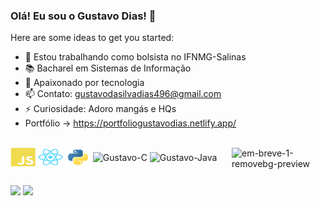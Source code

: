 ### Olá! Eu sou o Gustavo Dias! 👋

Here are some ideas to get you started:

- 🔭 Estou trabalhando como bolsista no IFNMG-Salinas
- 📚 Bacharel em Sistemas de Informação
- 🌱 Apaixonado por tecnologia
- 📫 Contato: gustavodasilvadias496@gmail.com
- ⚡ Curiosidade: Adoro mangás e HQs
- Portfólio -> https://portfoliogustavodias.netlify.app/

<div style="display: inline_block"><br>
  <img align="center" alt="Gustavo-Js" height="30" width="40" src="https://raw.githubusercontent.com/devicons/devicon/master/icons/javascript/javascript-plain.svg">
  <img align="center" alt="Gustavo-React" height="30" width="40" src="https://raw.githubusercontent.com/devicons/devicon/master/icons/react/react-original.svg">
  <img align="center" alt="Gustavo-Python" height="30" width="40" src="https://raw.githubusercontent.com/devicons/devicon/master/icons/python/python-original.svg">
  <img align="center" alt="Gustavo-C" height="30" width="40"
  src="https://cdn.jsdelivr.net/gh/devicons/devicon/icons/c/c-original.svg">
  <img align="center" alt="Gustavo-Java" height="30" width="40" src="https://cdn.jsdelivr.net/gh/devicons/devicon/icons/java/java-original.svg" />
  <a href="https://imgbb.com/"><img src="https://i.ibb.co/HFc0Sgt/em-breve-1-removebg-preview.png" alt="em-breve-1-removebg-preview" border="0" height="150" width="150" align="right"></a>
</div>

##

<div>
  <a href = "mailto:gustavodasilvadias496@gmail.com"><img src="https://img.shields.io/badge/-Gmail-%23333?style=for-the-badge&logo=gmail&logoColor=white" target="_blank"></a>
  <a href="https://www.linkedin.com/in/gustavo-da-silva-dias-27a479237/" target="_blank"><img src="https://img.shields.io/badge/-LinkedIn-%230077B5?style=for-the-badge&logo=linkedin&logoColor=white" target="_blank"></a> 
</div>
